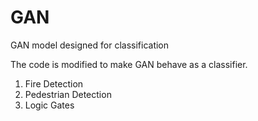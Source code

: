 # GAN
GAN model designed for classification


The code is modified to make GAN behave as a classifier.

1) Fire Detection 
2) Pedestrian Detection
3) Logic Gates
